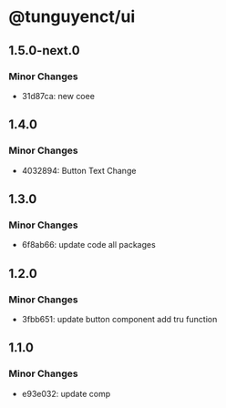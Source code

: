 # @tunguyenct/ui

## 1.5.0-next.0

### Minor Changes

- 31d87ca: new coee

## 1.4.0

### Minor Changes

- 4032894: Button Text Change

## 1.3.0

### Minor Changes

- 6f8ab66: update code all packages

## 1.2.0

### Minor Changes

- 3fbb651: update button component
  add tru function

## 1.1.0

### Minor Changes

- e93e032: update comp
